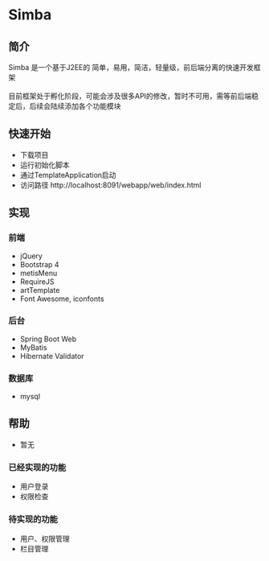 # Simba 

## 简介
Simba 是一个基于J2EE的 简单，易用，简洁，轻量级，前后端分离的快速开发框架
<br><br>
目前框架处于孵化阶段，可能会涉及很多API的修改，暂时不可用，需等前后端稳定后，后续会陆续添加各个功能模块

## 快速开始
* 下载项目 
* 运行初始化脚本
* 通过TemplateApplication启动
* 访问路径 http://localhost:8091/webapp/web/index.html

## 实现

### 前端
* jQuery
* Bootstrap 4
* metisMenu
* RequireJS
* artTemplate
* Font Awesome, iconfonts

### 后台
* Spring Boot Web 
* MyBatis
* Hibernate Validator


### 数据库
* mysql
 
## 帮助
* 暂无

### 已经实现的功能
* 用户登录
* 权限检查

### 待实现的功能
* 用户、权限管理
* 栏目管理
